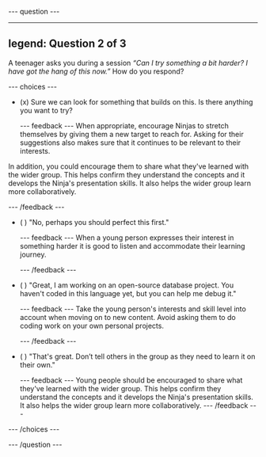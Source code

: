 
--- question ---

---
legend: Question 2 of 3
---

A teenager asks you during a session *“Can I try something a bit harder? I have got the hang of this now.”* How do you respond?


--- choices ---

- (x) Sure we can look for something that builds on this. Is there anything you want to try?

  --- feedback ---
When appropriate, encourage Ninjas to stretch themselves by giving them a new target to reach for. Asking for their suggestions also makes sure that it continues to be relevant to their interests.

In addition, you could encourage them to share what they've learned with the wider group. This helps confirm they understand the concepts and it develops the Ninja's presentation skills. It also helps the wider group learn more collaboratively.

  --- /feedback ---

- ( ) "No, perhaps you should perfect this first."

  --- feedback ---
When a young person expresses their interest in something harder it is good to listen and accommodate their learning journey.

  --- /feedback ---

- ( ) "Great, I am working on an open-source database project. You haven't coded in this language yet, but you can help me debug it."

  --- feedback ---
Take the young person's interests and skill level into account when moving on to new content. Avoid asking them to do coding work on your own personal projects.

  --- /feedback ---

- ( ) "That's great. Don’t tell others in the group as they need to learn it on their own."

  --- feedback ---
Young people should be encouraged to share what they've learned with the wider group.  This helps confirm they understand the concepts and it develops the Ninja's presentation skills. It also helps the wider group learn more collaboratively.
  --- /feedback ---

--- /choices ---

--- /question ---
